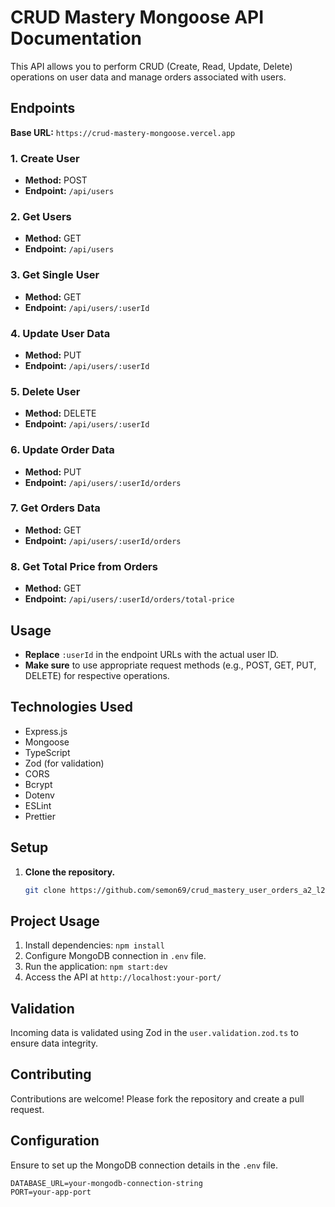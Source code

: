 # CRUD Mastery Mongoose API Documentation

This API allows you to perform CRUD (Create, Read, Update, Delete) operations on user data and manage orders associated with users.

## Endpoints

**Base URL:** `https://crud-mastery-mongoose.vercel.app`

### 1. Create User

- **Method:** POST
- **Endpoint:** `/api/users`

### 2. Get Users

- **Method:** GET
- **Endpoint:** `/api/users`

### 3. Get Single User

- **Method:** GET
- **Endpoint:** `/api/users/:userId`

### 4. Update User Data

- **Method:** PUT
- **Endpoint:** `/api/users/:userId`

### 5. Delete User

- **Method:** DELETE
- **Endpoint:** `/api/users/:userId`

### 6. Update Order Data

- **Method:** PUT
- **Endpoint:** `/api/users/:userId/orders`

### 7. Get Orders Data

- **Method:** GET
- **Endpoint:** `/api/users/:userId/orders`

### 8. Get Total Price from Orders

- **Method:** GET
- **Endpoint:** `/api/users/:userId/orders/total-price`

## Usage

- **Replace** `:userId` in the endpoint URLs with the actual user ID.
- **Make sure** to use appropriate request methods (e.g., POST, GET, PUT, DELETE) for respective operations.

## Technologies Used

- Express.js
- Mongoose
- TypeScript
- Zod (for validation)
- CORS
- Bcrypt
- Dotenv
- ESLint
- Prettier

## Setup

1. **Clone the repository.**
   ```bash
   git clone https://github.com/semon69/crud_mastery_user_orders_a2_l2.git
   ```

## Project Usage

1. Install dependencies: `npm install`
2. Configure MongoDB connection in `.env` file.
3. Run the application: `npm start:dev`
4. Access the API at `http://localhost:your-port/`

## Validation

Incoming data is validated using Zod in the `user.validation.zod.ts` to ensure data integrity.

## Contributing

Contributions are welcome! Please fork the repository and create a pull request.

## Configuration

Ensure to set up the MongoDB connection details in the `.env` file.

```env
DATABASE_URL=your-mongodb-connection-string
PORT=your-app-port
```

